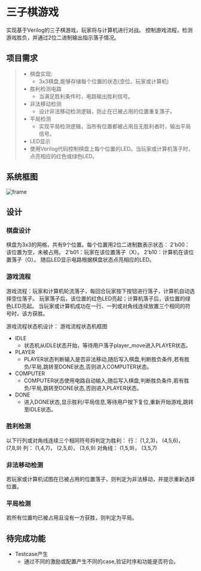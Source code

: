 # 三子棋游戏

实现基于Verilog的三子棋游戏，玩家将与计算机进行对战。
控制游戏流程，检测游戏胜负，并通过2位二进制输出指示落子情况。

## 项目需求

> - 棋盘实现:
>   - 3x3棋盘,能够存储每个位置的状态(空位、玩家或计算机)
> - 胜利检测电路
>   - 当满足胜利条件时，电路输出胜利信号。
> - 非法移动检测
>   - 设计非法移动检测逻辑，防止在已被占用的位置重复落子。
> - 平局检测
>   - 实现平局检测逻辑，当所有位置都被占用且无胜利者时，输出平局信号。
> -  LED显示
>   - 使用Verilog代码控制棋盘上每个位置的LED。当玩家或计算机落子时，点亮相应的红色或绿色LED。

## 系统框图

![frame](/doc/images/frame.png)


## 设计

### 棋盘设计
棋盘为3x3的网格，共有9个位置。每个位置用2位二进制数表示状态：
2'b00：该位置为空，未被占用。
2'b01：玩家在该位置落子（X）。
2'b10：计算机在该位置落子（O）。
随后LED显示电路根据棋盘状态点亮相应的LED。

### 游戏流程
游戏流程：玩家和计算机轮流落子，每回合玩家按下按钮进行落子，计算机自动选择空位落子。
玩家落子后，该位置的红色LED亮起；计算机落子后，该位置的绿色LED亮起。
当玩家或计算机成功在一行、一列或对角线连续放置三个相同的符号时，该方获胜。

游戏流程状态机设计：
游戏流程状态机框图
- IDLE
    - 状态机从IDLE状态开始，等待用户落子player_move进入PLAYER状态。
- PLAYER
    - PLAYER状态判断输入是否非法移动,随后写入棋盘,判断胜负条件,若有胜负/平局,跳转至DONE状态,否则进入COMPUTER状态。
- COMPUTER
    - COMPUTER状态使用电路自动输入,随后写入棋盘,判断胜负条件,若有胜负/平局,跳转至DONE状态,否则进入PLAYER状态。
- DONE
    - 进入DONE状态,显示胜利/平局信息,等待用户按下复位,重新开始游戏,跳转至IDLE状态。

### 胜利检测
以下行列或对角线连续三个相同符号将判定为胜利：
行： (1,2,3)， (4,5,6)， (7,8,9)
列： (1,4,7)， (2,5,8)， (3,6,9)
对角线： (1,5,9)， (3,5,7)

### 非法移动检测
若玩家或计算机试图在已被占用的位置落子，则判定为非法移动，并提示重新选择位置。

### 平局检测
若所有位置均已被占用且没有一方获胜，则判定为平局。



## 待完成功能


- Testcase产生
    - 通过不同的激励或配置产生不同的case,验证时序和功能是否符合。